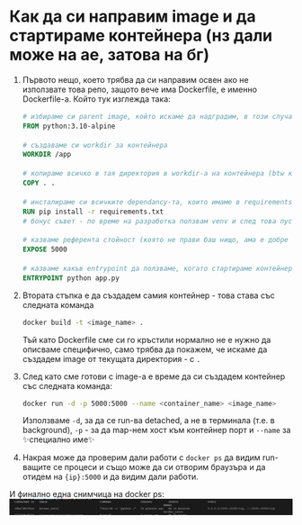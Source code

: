 # Как да си направим image и да стартираме контейнера (нз дали може на ае, затова на бг)

1. Първото нещо, което трябва да си направим освен ако не използвате това репо, защото вече има Dockerfile, е именно Dockerfile-а. Който тук изглежда така:

    ```dockerfile
    # избираме си parent image, който искаме да надградим, в този случай използваме python alpine, тъй като просто е олекотена версия на обикновения python image
    FROM python:3.10-alpine

    # създаваме си workdir за контейнера
    WORKDIR /app

    # копираме всичко в тая директория в workdir-а на контейнера (btw копираме всичко с изключение на елементите в .dockerignore)
    COPY . .

    # инсталираме си всичките dependancy-та, които имаме в requirements.txt
    RUN pip install -r requirements.txt
    # бонус съвет - по време на разработка ползвам venv и след това пускам pip freeze > requirements.txt, за да си генерирам requirements.txt автпматично :3

    # казваме референта стойност (която не прави баш нищо, ама е добре за документация) кой порт планираме да ползваме със image-а
    EXPOSE 5000

    # казваме какъв entrypoint да ползваме, когато стартираме контейнера
    ENTRYPOINT python app.py
    ```

2. Втората стъпка е да създадем самия контейнер - това става със следната команда

    ```bash
    docker build -t <image_name> .
    ```

    Тъй като Dockerfile сме си го кръстили нормално не е нужно да описваме специфично, само трябва да покажем, че искаме да създадем image от текущата директория - с ```.```


3. След като сме готови с image-а е време да си създадем контейнер със следната команда:

    ```bash
    docker run -d -p 5000:5000 --name <container_name> <image_name>
    ```

    Използваме `-d`, за да се run-ва detached, а не в терминала (т.е. в background), `-p` - за да map-нем хост към контейнер порт и `--name` за ✨специално име✨

4. Накрая може да проверим дали работи с `docker ps` да видим run-ващите се процеси и също може да си отворим браузъра и да отидем на `{ip}:5000` и да видим дали работи.

И финално една снимчица на docker ps:
![docker ps](./docs/assets/docker_ps.png)